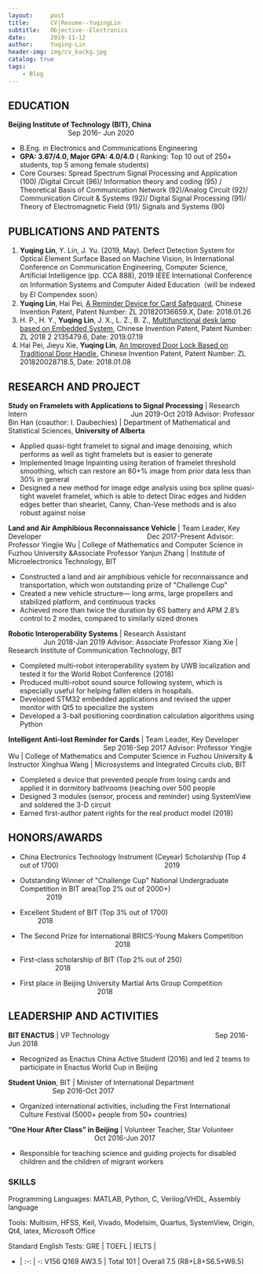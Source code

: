 ```yaml
---
layout:     post
title:      CV|Resume--YuqingLin
subtitle:   Objective--Electronics
date:       2019-11-12
author:     Yuqing-Lin
header-img: img/cv_backg.jpg
catalog: true
tags:
    - Blog
---
```



## EDUCATION
	
**Beijing Institute of Technology (BIT), China** &emsp; &emsp; &emsp; &emsp; &emsp; &emsp;&emsp; &emsp; &emsp; &emsp; &emsp; &emsp;&emsp; &emsp; &emsp; &emsp; &emsp; &emsp; Sep 2016- Jun 2020
- B.Eng. in Electronics and Communications Engineering
- **GPA: 3.67/4.0, Major GPA: 4.0/4.0** ( Ranking: Top 10 out of 250+ students, top 5 among female students)
- Core Courses: Spread Spectrum Signal Processing and Application (100) /Digital Circuit (96)/ Information theory and coding (95) / Theoretical Basis of Communication Network (92)/Analog Circuit (92)/ Communication Circuit & Systems (92)/ Digital Signal Processing (91)/ Theory of Electromagnetic Field (91)/ Signals and Systems (90)

## PUBLICATIONS AND PATENTS

1.	**Yuqing Lin**, Y. Lin, J. Yu. (2019, May). Defect Detection System for Optical Element Surface Based on Machine Vision, In International Conference on Communication Engineering, Computer Science, Artificial Intelligence (pp. CCA 888), 2019 IEEE International Conference on Information Systems and Computer Aided Education（will be indexed by EI Compendex soon）
2.	**Yuqing Lin**, Hai Pei,  [A Reminder Device for Card Safeguard](http://epub.sipo.gov.cn/tdcdesc.action?strWhere=CN207799879U), Chinese Invention Patent, Patent Number: ZL 201820136659.X, Date: 2018.01.26
3.	H. P., H. Y., **Yuqing Lin**, J. X., L. Z., B. Z., [Multifunctional desk lamp based on Embedded System](http://epub.sipo.gov.cn/tdcdesc.action?strWhere=CN209130571U), Chinese Invention Patent, Patent Number: ZL 2018 2 2135479.6, Date: 2019.07.19
4.	Hai Pei, Jieyu Xie, **Yuqing Lin**, [An Improved Door Lock Based on Traditional Door Handle](http://epub.sipo.gov.cn/tdcdesc.action?strWhere=CN207794802U), Chinese Invention Patent, Patent Number: ZL 201820028718.5, Date: 2018.01.08

## RESEARCH AND PROJECT	

**Study on Framelets with Applications to Signal Processing** | Research Intern &emsp; &emsp; &emsp; &emsp; &emsp; &emsp;&emsp; &emsp; &emsp; &emsp; &emsp; &emsp;Jun 2019-Oct 2019
Advisor: Professor Bin Han (coauthor: I. Daubechies) | Department of Mathematical and Statistical Sciences, **University of Alberta**
- Applied quasi-tight framelet to signal and image denoising, which performs as well as tight framelets but is easier to generate
- Implemented Image Inpainting using iteration of framelet threshold smoothing, which can restore an 80+% image from prior data less than 30% in general
- Designed a new method for image edge analysis using box spline quasi-tight wavelet framelet, which is able to detect Dirac edges and hidden edges better than shearlet, Canny, Chan-Vese methods and is also robust against noise

**Land and Air Amphibious Reconnaissance Vehicle** | Team Leader, Key Developer  &emsp; &emsp; &emsp; &emsp; &emsp; &emsp;&emsp; &emsp; &emsp; &emsp; &emsp; &emsp; Dec 2017-Present
Advisor: Professor Yingjie Wu | College of Mathematics and Computer Science in Fuzhou University &Associate Professor Yanjun Zhang | Institute of Microelectronics Technology, BIT 
- Constructed a land and air amphibious vehicle for reconnaissance and transportation, which won outstanding prize of "Challenge Cup"
- Created a new vehicle structure— long arms, large propellers and stabilized platform, and continuous tracks
- Achieved more than twice the duration by 6S battery and APM 2.8’s control to 2 modes, compared to similarly sized drones

**Robotic Interoperability Systems** | Research Assistant                       &emsp; &emsp; &emsp; &emsp; &emsp; &emsp;&emsp; &emsp; &emsp; &emsp; &emsp; &emsp;   Jun 2018-Jan 2019
Advisor: Associate Professor Xiang Xie | Research Institute of Communication Technology, BIT
- Completed multi-robot interoperability system by UWB localization and tested it for the World Robot Conference (2018) 
- Produced multi-robot sound source following system, which is especially useful for helping fallen elders in hospitals.
- Developed STM32 embedded applications and revised the upper monitor with Qt5 to specialize the system
- Developed a 3-ball positioning coordination calculation algorithms using Python

**Intelligent Anti-lost Reminder for Cards** | Team Leader, Key Developer          &emsp; &emsp; &emsp; &emsp; &emsp; &emsp;&emsp; &emsp; &emsp; &emsp; &emsp; &emsp;           Sep 2016-Sep 2017
Advisor: Professor Yingjie Wu | College of Mathematics and Computer Science in Fuzhou University & Instructor Xinghua Wang | Microsystems and Integrated Circuits club, BIT
- Completed a device that prevented people from losing cards and applied it in dormitory bathrooms (reaching over 500 people
- Designed 3 modules (sensor, process and reminder) using SystemView and soldered the 3-D circuit 
- Earned first-author patent rights for the real product model (2018)

## HONORS/AWARDS

- China Electronics Technology Instrument (Ceyear) Scholarship (Top 4 out of 1700)   &emsp; &emsp; &emsp; &emsp; &emsp; &emsp;&emsp; &emsp; &emsp; &emsp; &emsp; &emsp;  2019

- Outstanding Winner of "Challenge Cup" National Undergraduate Competition in BIT area(Top 2% out of 2000+)  &emsp; &emsp; &emsp; &emsp; &emsp; &emsp;&emsp; &emsp; &emsp; &emsp; &emsp; &emsp; 2019

- Excellent Student of BIT (Top 3% out of 1700)                         &emsp; &emsp; &emsp; &emsp; &emsp; &emsp;&emsp; &emsp; &emsp; &emsp; &emsp; &emsp;                            2018

- The Second Prize for International BRICS-Young Makers Competition		&emsp; &emsp; &emsp; &emsp; &emsp; &emsp;&emsp; &emsp; &emsp; &emsp; &emsp; &emsp;                        2018

- First-class scholarship of BIT (Top 2% out of 250)                                &emsp; &emsp; &emsp; &emsp; &emsp; &emsp;&emsp; &emsp; &emsp; &emsp; &emsp; &emsp;                        2018

- First place in Beijing University Martial Arts Group Competition                       &emsp; &emsp; &emsp; &emsp; &emsp; &emsp;&emsp; &emsp; &emsp; &emsp; &emsp; &emsp;           2018

## LEADERSHIP AND ACTIVITIES

**BIT ENACTUS** | VP Technology                  &emsp; &emsp; &emsp; &emsp; &emsp; &emsp;&emsp; &emsp; &emsp; &emsp; &emsp; &emsp;                                             Sep 2016-Jun 2018
- Recognized as Enactus China Active Student (2016) and led 2 teams to participate in Enactus World Cup in Beijing

**Student Union**, BIT | Minister of International Department              &emsp; &emsp; &emsp; &emsp; &emsp; &emsp;&emsp; &emsp; &emsp; &emsp; &emsp; &emsp;                     Sep 2016-Oct 2017
- Organized international activities, including the First International Culture Festival (5000+ people from 50+ countries) 

**“One Hour After Class” in Beijing** | Volunteer Teacher, Star Volunteer            &emsp; &emsp; &emsp; &emsp; &emsp; &emsp;&emsp; &emsp; &emsp; &emsp; &emsp; &emsp;               Oct 2016-Jun 2017
- Responsible for teaching science and guiding projects for disabled children and the children of migrant workers

### SKILLS

Programming Languages: MATLAB, Python, C, Verilog/VHDL, Assembly language

Tools: Multisim, HFSS, Keil, Vivado, Modelsim, Quartus, SystemView, Origin, Qt4, latex, Microsoft Office

Standard English Tests:
GRE | TOEFL | IELTS |
- | :-: | -:
V156 Q169 AW3.5 | Total 101 |  Overall 7.5 (R8+L8+S6.5+W6.5)
